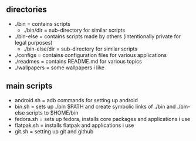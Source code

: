 ## directories
- ./bin = contains scripts
	- ./bin/dir = sub-directory for similar scripts
- ./bin-else = contains scripts made by others (intentionally private for legal purposes)
	- ./bin-else/dir = sub-directory for similar scripts
- ./configs = contains configuration files for various applications
- ./readmes = contains README.md for various topics
- ./wallpapers = some wallpapers i like

## main scripts
- android.sh = adb commands for setting up android
- bin.sh = sets up ./bin $PATH and create symbolic links of ./bin and ./bin-else scripts to $HOME/bin
- fedora.sh = sets up fedora, installs core packages and applications i use
- flatpak.sh = installs flatpak and applications i use
- git.sh = setting up git and github